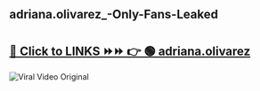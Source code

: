 
 ## adriana.olivarez_-Only-Fans-Leaked

# <h2><a href="https://clipsfans.com/adriana.olivarez_&ref=git">🔗 Click to LINKS ⏩⏩ 👉 🟢 adriana.olivarez  </a></h2>

<a href="https://clipsfans.com/adriana.olivarez_&ref=git" rel="nofollow" data-target="animated-image.originalLink"><img src="https://i.ibb.co.com/xMMVF88/686577567.gif" alt="Viral Video Original" style="max-width: 100%; display: inline-block;" data-target="animated-image.originalImage"></a>
